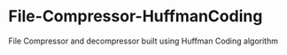 # File-Compressor-HuffmanCoding
File Compressor and decompressor built using Huffman Coding algorithm
